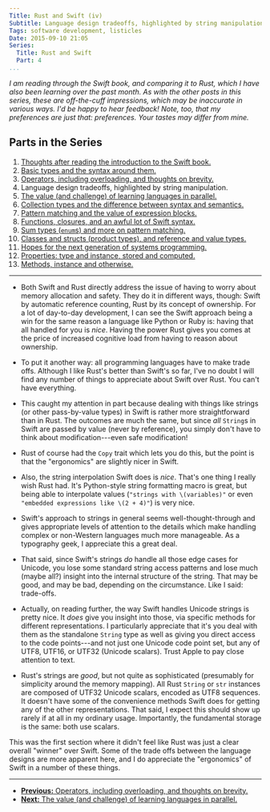 ```yaml
---
Title: Rust and Swift (iv)
Subtitle: Language design tradeoffs, highlighted by string manipulation.
Tags: software development, listicles
Date: 2015-09-10 21:05
Series:
  Title: Rust and Swift
  Part: 4
...
```


<i class="editorial">I am reading through the Swift book, and comparing it to
Rust, which I have also been learning over the past month. As with the other
posts in this series, these are off-the-cuff impressions, which may be
inaccurate in various ways. I'd be happy to hear feedback! Note, too, that my
preferences are just that: preferences. Your tastes may differ from mine.</i>

Parts in the Series
-------------------

1.  [Thoughts after reading the introduction to the Swift book.][1]
2.  [Basic types and the syntax around them.][2]
3.  [Operators, including overloading, and thoughts on brevity.][3]
4.  Language design tradeoffs, highlighted by string manipulation.
5.  [The value (and challenge) of learning languages in parallel.][5]
6.  [Collection types and the difference between syntax and semantics.][6]
7.  [Pattern matching and the value of expression blocks.][7]
8.  [Functions, closures, and an awful lot of Swift syntax.][8]
9.  [Sum types (`enum`s) and more on pattern matching.][9]
10. [Classes and structs (product types), and reference and value types.][10]
11. [Hopes for the next generation of systems programming.][11]
12. [Properties: type and instance, stored and computed.][12]
13. [Methods, instance and otherwise.][13]

[1]: /2015/rust-and-swift-i.html
[2]: /2015/rust-and-swift-ii.html
[3]: /2015/rust-and-swift-iii.html
[5]: /2015/rust-and-swift-v.html
[6]: /2015/rust-and-swift-vi.html
[7]: /2015/rust-and-swift-vii.html
[8]: /2015/rust-and-swift-viii.html
[9]: /2015/rust-and-swift-ix.html
[10]: /2015/rust-and-swift-x.html
[11]: /2016/rust-and-swift-xi.html
[12]: /2016/rust-and-swift-xii.html
[13]: /2016/rust-and-swift-xiii.html

---

  - Both Swift and Rust directly address the issue of having to worry about
    memory allocation and safety. They do it in different ways, though: Swift by
    automatic reference counting, Rust by its concept of ownership. For a lot of
    day-to-day development, I can see the Swift approach being a win for the
    same reason a language like Python or Ruby is: having that all handled for
    you is *nice*. Having the power Rust gives you comes at the price of
    increased cognitive load from having to reason about ownership.

  - To put it another way: all programming languages have to make trade offs.
    Although I like Rust's better than Swift's so far, I've no doubt I will find
    any number of things to appreciate about Swift over Rust. You can't have
    everything.

  - This caught my attention in part because dealing with things like strings
    (or other pass-by-value types) in Swift is rather more straightforward than
    in Rust. The outcomes are much the same, but since *all* `String`s in Swift
    are passed by value (never by reference), you simply don't have to think
    about modification---even safe modification!

  - Rust of course had the `Copy` trait which lets you do this, but the point is
    that the "ergonomics" are slightly nicer in Swift.

  - Also, the string interpolation Swift does is *nice*. That's one thing I
    really wish Rust had. It's Python-style string formatting macro is great,
    but being able to interpolate values (`"strings with \(variables)"` or even
    `"embedded expressions like \(2 + 4)"`) is very nice.

  - Swift's approach to strings in general seems well-thought-through and gives
    appropriate levels of attention to the details which make handling complex
    or non-Western languages much more manageable. As a typography geek, I
    appreciate this a great deal.

  - That said, since Swift's strings *do* handle all those edge cases for
    Unicode, you lose some standard string access patterns and lose much (maybe
    all?) insight into the internal structure of the string. That may be good,
    and may be bad, depending on the circumstance. Like I said: trade-offs.

  - Actually, on reading further, the way Swift handles Unicode strings is
    pretty nice. It *does* give you insight into those, via specific methods for
    different representations. I particularly appreciate that it's you deal with
    them as the standalone `String` type as well as giving you direct access to
    the code points---and not just one Unicode code point set, but any of
    <abbr>UTF8</abbr>, <abbr>UTF16</abbr>, or <abbr>UTF32</abbr> (Unicode
    scalars). Trust Apple to pay close attention to text.

  - Rust's strings are *good*, but not quite as sophisticated (presumably for
    simplicity around the memory mapping). All Rust `String` or `str` instances
    are composed of <abbr>UTF32</abbr> Unicode scalars, encoded as
    <abbr>UTF8</abbr> sequences. It doesn't have some of the convenience methods
    Swift does for getting any of the other representations. That said, I expect
    this should show up rarely if at all in my ordinary usage. Importantly, the
    fundamental storage is the same: both use scalars.

This was the first section where it didn't feel like Rust was just a clear
overall "winner" over Swift. Some of the trade offs between the language designs
are more apparent here, and I do appreciate the "ergonomics" of Swift in a
number of these things.

---

  - [**Previous:** Operators, including overloading, and thoughts on brevity.][3]
  - [**Next:** The value (and challenge) of learning languages in parallel.][5]
